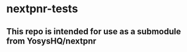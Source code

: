 # nextpnr-tests

This repo is intended for use as a submodule from YosysHQ/nextpnr
-----------------------------------------------------------------
